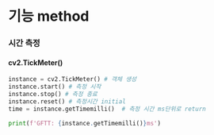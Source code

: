 # 기능 method



### 시간 측정

#### cv2.TickMeter()

```python
instance = cv2.TickMeter() # 객체 생성
instance.start() # 측정 시작
instance.stop() # 측정 종료
instance.reset() # 측정시간 initial
time = instance.getTimemilli()  # 측정 시간 ms단위로 return

print(f'GFTT: {instance.getTimemilli()}ms')
```

